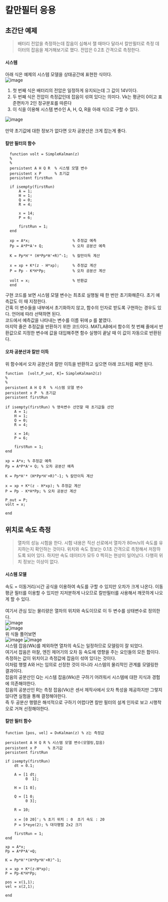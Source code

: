 # 칼만필터 응용

## 초간단 예제
>배터리 전압을 측정하는데 잡음이 심해서 잴 때마다 달라서 칼만필터로 측정 데이터의 잡음을 제거해보기로 했다. 전압은 0.2초 간격으로 측정한다.<br>

#### 시스템 
아래 식은 예제의 시스템 모델을 상태공간에 표현한 식이다.<br>
![image](https://user-images.githubusercontent.com/42115807/85975819-0d17d780-ba14-11ea-875d-d01ae9dc47f4.png)<br>

1. 첫 번째 식은 배터리의 전압은 일정하게 유지되는데 그 값이 14V이다.<br>
2. 두 번째 식은 전압이 측정값인데 잡음이 섞여 있다는 의미다. Vk는 평균이 0이고 표준편차가 2인 정규분포를 따른다<br>
3. 이 식을 이용해 시스템 변수인 A, H, Q, R을 아래 식으로 구할 수 있다.<br>

![image](https://user-images.githubusercontent.com/42115807/85976627-e35fb000-ba15-11ea-861f-91d4a7bc4f91.png)<br>
<br>
만약 초기값에 대한 정보가 없다면 오차 공분산은 크게 잡는게 좋다.<br>

#### 칼만 필터의 함수


      function volt = SimpleKalman(z)
      %
      %
      persistent A H Q R  % 시스템 모델 변수
      persistent x P      % 초기값
      persistent firstRun

      if isempty(firstRun)
          A = 1;
          H = 1;
          Q = 0;
          R = 4;
    
          x = 14;
          P = 6;
    
          firstRun = 1;
      end

      xp = A*x;                   % 추정값 예측
      Pp = A*P*A'+ Q;             % 오차 공분산 예측

      K = Pp*H'* (H*Pp*H'+R)^-1;  % 칼만이득 계산

      x = xp + K*(z - H*xp);      % 추정값 계산
      P = Pp - K*H*Pp;            % 오차 공분산 계산

      volt = x;                   % 반환값
      end

구현 코드를 보면 시스템 모델 변수는 최초로 실행될 때 한 번만 초기화해준다. 초기 예측값도 이 때 지정한다.<br>
간혹 이 변수들을 내부에서 초기화하지 않고, 함수의 인자로 받도록 구현하는 경우도 있다. 언어에 따라 선택하면 된다.<br>
코드에서 예측값을 나타내는 변수를 이름 뒤에 p 를 붙였다.<br>
마지막 줄은 추정값을 반환하기 위한 코드이다. MATLAB에서 함수의 첫 번째 줄에서 반환값으로 지정한 변수에 값을 대입해주면 함수 실행이 끝날 때 이 값이 자동으로 반환된다.<br>

#### 오차 공분산과 칼만 이득
위 함수에서 오차 공분산과 칼만 이득을 반환하고 싶으면 아래 코드처럼 짜면 된다.<br>

    function  [volt,P_out, K]= SimpleKalman2(z)
    %
    %
    persistent A H Q R  % 시스템 모델 변수
    persistent x P  % 초기값
    persistent firstRun

    if isempty(firstRun) % 영속변수 선언할 때 초기값들 선언
        A = 1;
        H = 1;
        Q = 0;
        R = 4;
    
        x = 14;
        P = 6;
    
        firstRun = 1;
    end

    xp = A*x; % 추정값 예측
    Pp = A*P*A'+ Q; % 오차 공분산 예측

    K = Pp*H'* (H*Pp*H'+R)^-1; % 칼만이득 계산

    x = xp + K*(z - H*xp); % 추정값 계산
    P = Pp - K*H*Pp; % 오차 공분산 계산

    P_out = P;
    volt = x;

    end
    
## 위치로 속도 측정
>열차의 성능 시험을 한다. 시험 내용은 직선 선로에서 열차가 80m/s의 속도를 유지하는지 확인하는 것이다. 위치와 속도 정보는 0.1초 간격으로 측정해서 저장하도록 되어 있다. 하지만 속도 데이터가 모두 0 찍히는 현상이 일어났다. 다행히 위치 정보는 이상이 없다.<br>

#### 시스템 모델
속도 = 이동거리/시간 공식을 이용하여 속도를 구할 수 있지만 오차가 크게 나온다. 이동 평균 필터를 이용할 수 있지만 지저분하게 나오므로 칼만필터를 사용해서 깨끗하게 나오게 할 수 있다.<br>
<br>
여기서 관심 있는 물리량은 열차의 위치와 속도이므로 이 두 변수를 상태변수로 정의한다.<br>
![image](https://user-images.githubusercontent.com/42115807/85978150-0b9cde00-ba19-11ea-9d8a-f7354e9a0a93.png)<br>
![image](https://user-images.githubusercontent.com/42115807/85978308-6b938480-ba19-11ea-9548-4febc899baaa.png)<br>
위 식들 풀어보면<br>
![image](https://user-images.githubusercontent.com/42115807/85978796-6a168c00-ba1a-11ea-907d-0ae737beeaaa.png)
![image](https://user-images.githubusercontent.com/42115807/85978862-831f3d00-ba1a-11ea-9428-bbbfb5cfae59.png)<br>
시스템 잡음(Wk)를 제외하면 열차의 속도는 일정하므로 모델링이 잘 되었다.<br> 
여기서 잡음은 마찰, 엔진 제어기의 오차 등 속도에 영향을 주는 요인들의 모든 합이다.<br>
측정하는 값이 위치이고 측정값에 잡음이 섞여 있다는 것이다.<br>
이처럼 행렬 A와 H는 임의로 선정한 것이 아니라 시스템의 물리적인 관계를 모델링한 결과이다.<br>
잡음의 공분산인 Q는 시스템 잡음(Wk)은 구하기 어려워서 시스템에 대한 지식과 경험에 의존해야한다.<br>
잡음의 공분산인 R는 측정 잡음(Vk)은 센서 제작사에서 오차 특성을 제공하지만 그렇지 않다면 실험을 통해 결정해야한다.<br>
즉 두 공분산 행렬은 해석적으로 구하기 어렵다면 칼만 필터의 설계 인자로 보고 시행착오로 거쳐 선정해야한다.<br>

#### 칼만 필터 함수

    function [pos, vel] = DvKalman(z) % z는 측정값

    persistent A H Q R % 시스템 모델 변수(모델링,잡음)
    persistent x P     % 초기값
    persistent firstRun

    if isempty(firstRun)
        dt = 0.1;
    
        A = [1 dt;
             0  1];
     
        H = [1 0];
    
        Q = [1 0;
             0 3];
     
        R = 10;
    
        x = [0 20]'; % 초기 위치 : 0  초기 속도 : 20
        P = 5*eye(2); % 대각행렬 2x2 크기
    
        firstRun = 1;
    end

    xp = A*x;
    Pp = A*P*A'+Q;

    K = Pp*H'*(H*Pp*H'+R)^-1;

    x = xp + K*(z-H*xp);
    P = Pp-K*H*Pp;

    pos = x(1,1);
    vel = x(2,1);

    end
